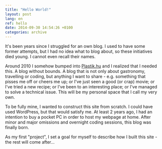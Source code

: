 ```yaml
---
title: "Hello World!"
layout: post
lang: en
ref: hello
date: 2014-09-30 14:54:26 +0100
categories: archive
---
```


It's been years since I struggled for an own blog. I used to have some former attempts, but I had no idea what to blog about, so these initiatives died young. I cannot even recall their names.

Around 2010 I somehow bumped into [Plastik.hu](http://www.plastik.hu) and I realized that I needed this. A blog without bounds. A blog that is not only about gastronomy, travelling or coding, but anything I want to share - e.g. something that pisses me off or cheers me up; or I've just seen a good (or crap) movie; or I've tried a new recipe; or I've been to an interesting place; or I've managed to solve a technical issue. This will be my personal space that I call my very own.

To be fully mine, I wanted to construct this site from scratch. I could have used WordPress, but that would satisfy me. At least 2 years ago, I had an intention to buy a pocket PC in order to host my webpage at home. After minor and major omissions and overnight coding sessions, this blog was finally born.

As my first "project", I set a goal for myself to describe how I built this site - the rest will come after...
